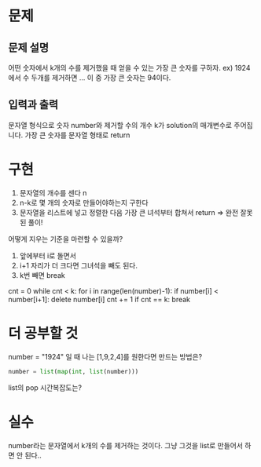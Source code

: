 # 문제
## 문제 설명
어떤 숫자에서 k개의 수를 제거했을 때 얻을 수 있는 가장 큰 숫자를 구하자.
ex) 1924에서 수 두개를 제거하면 ... 이 중 가장 큰 숫자는 94이다.

## 입력과 출력
문자열 형식으로 숫자 number와 
제거할 수의 개수 k가 solution의 매개변수로 주어집니다.
가장 큰 숫자를 문자열 형태로 return

# 구현
1. 문자열의 개수를 센다 n
2. n-k로 몇 개의 숫자로 만들어야하는지 구한다
3. 문자열을 리스트에 넣고 정렬한 다음 가장 큰 녀석부터 합쳐서 return
=> 완전 잘못된 풀이!

어떻게 지우는 기준을 마련할 수 있을까?
1. 앞에부터 i로 돌면서
2. i+1 자리가 더 크다면 그녀석을 빼도 된다.
3. k번 빼면 break

cnt = 0
while cnt < k:
    for i in range(len(number)-1):
        if number[i] < number[i+1]:
            delete number[i]
            cnt += 1
            if cnt == k: break


# 더 공부할 것
number = "1924" 일 때 나는 [1,9,2,4]를 원한다면 만드는 방법은?
```python
number = list(map(int, list(number)))
```

list의 pop 시간복잡도는?

# 실수
number라는 문자열에서 k개의 수를 제거하는 것이다. 그냥 그것을 list로 만들어서 하면 안 된다..
